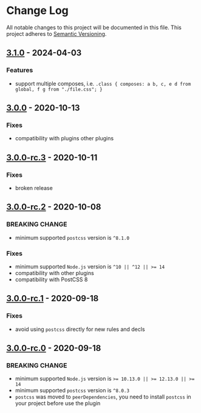 # Change Log

All notable changes to this project will be documented in this file.
This project adheres to [Semantic Versioning](http://semver.org/).

## [3.1.0](https://github.com/postcss-modules-local-by-default/compare/v3.0.0...v3.1.0) - 2024-04-03

### Features

- support multiple composes, i.e. `.class { composes: a b, c, e d from global, f g from "./file.css"; }`

## [3.0.0](https://github.com/postcss-modules-local-by-default/compare/v3.0.0-rc.3...v3.0.0) - 2020-10-13

### Fixes

- compatibility with plugins other plugins

## [3.0.0-rc.3](https://github.com/postcss-modules-local-by-default/compare/v3.0.0-rc.2...v3.0.0-rc.3) - 2020-10-11

### Fixes

- broken release

## [3.0.0-rc.2](https://github.com/postcss-modules-local-by-default/compare/v3.0.0-rc.1...v3.0.0-rc.2) - 2020-10-08

### BREAKING CHANGE

- minimum supported `postcss` version is `^8.1.0`

### Fixes

- minimum supported `Node.js` version is `^10 || ^12 || >= 14`
- compatibility with other plugins
- compatibility with PostCSS 8

## [3.0.0-rc.1](https://github.com/postcss-modules-local-by-default/compare/v3.0.0-rc.0...v3.0.0-rc.1) - 2020-09-18

### Fixes

- avoid using `postcss` directly for new rules and decls

## [3.0.0-rc.0](https://github.com/postcss-modules-local-by-default/compare/2.0.0...v3.0.0-rc.0) - 2020-09-18

### BREAKING CHANGE

- minimum supported `Node.js` version is `>= 10.13.0 || >= 12.13.0 || >= 14`
- minimum supported `postcss` version is `^8.0.3`
- `postcss` was moved to `peerDependencies`, you need to install `postcss` in your project before use the plugin

